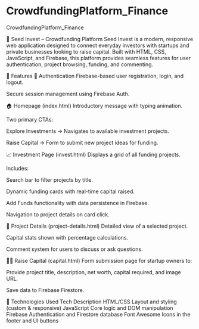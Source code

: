 # CrowdfundingPlatform_Finance

CrowdfundingPlatform_Finance

🌱 Seed Invest – Crowdfunding Platform
Seed Invest is a modern, responsive web application designed to connect everyday investors with startups and private businesses looking to raise capital. Built with HTML, CSS, JavaScript, and Firebase, this platform provides seamless features for user authentication, project browsing, funding, and commenting.

🚀 Features
🔐 Authentication
Firebase-based user registration, login, and logout.

Secure session management using Firebase Auth.

🏠 Homepage (index.html)
Introductory message with typing animation.

Two primary CTAs:

Explore Investments → Navigates to available investment projects.

Raise Capital → Form to submit new project ideas for funding.

📈 Investment Page (invest.html)
Displays a grid of all funding projects.

Includes:

Search bar to filter projects by title.

Dynamic funding cards with real-time capital raised.

Add Funds functionality with data persistence in Firebase.

Navigation to project details on card click.

🧾 Project Details (project-details.html)
Detailed view of a selected project.

Capital stats shown with percentage calculations.

Comment system for users to discuss or ask questions.

🧑‍💼 Raise Capital (capital.html)
Form submission page for startup owners to:

Provide project title, description, net worth, capital required, and image URL.

Save data to Firebase Firestore.

🧠 Technologies Used
Tech Description
HTML/CSS Layout and styling (custom & responsive)
JavaScript Core logic and DOM manipulation
Firebase Authentication and Firestore database
Font Awesome Icons in the footer and UI buttons
